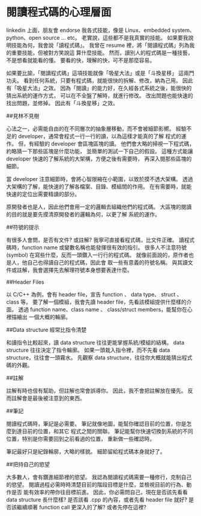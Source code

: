 # 閱讀程式碼的心理層面

linkedin 上面，朋友會 endorse 我各式技能，像是 Linux、embedded system、 python、open source ... etc。 老實說，這些都不是我真實的技能。 如果要我說明技能為何，我會說「讀程式碼」。 我曾在 resume 裡，將「閱讀程式碼」列為我的重要技能，但被對方笑說這 算什麼技能。 然而，讀別人的程式碼是一種技藝，不是想看就能看的懂。 要看的快，理解的快，可不是那麼容易。

如果要比諭，「閱讀程式碼」這項技能就像「吸星大法」或是「斗換星移」 這兩門功夫。 看到任何系統，只要有程式碼，就能很快的拆解、修改，納為己用。 因此有「吸星大法」之效。 因為「閱讀」的能力好，在久經各式系統之後，能很快的猜出系統的運作方式， 可以在不全盤了解時，就進行修改。 改出問題也能快速的找出問題，並修掉。 因此有「斗換星移」之效。

##見林不見樹

心法之一，必需能自由的在不同層次的抽象層移動，而不會被細節影嚮。 經驗不足的 developer，通常會程式一行一行的讀，以為這樣才能真的了解 程式的運作。 但，有經驗的 developer 會區塊區塊的讀。 他們會大略的掃視一下程式碼，約略猜一下那些區塊是什麼功能， 並簡單的測試一下自己的假設。 這種方式能讓 developer 快速的了解系統的大架構，方便之後有需要時， 再深入閱那些區塊的細節。

當 developer 注意細節時，會將心智限縮在小範圍，以致於摸不透大架構。 透過大架構的了解，能快速的了解各檔案、目錄、模組間的作用。 在有需要時，就能快速的定位出需要精讀的部分。

原開發者也是人，因此他們會用一定的邏輯去組織他們的程式碼。 大區塊的閱讀的目的就是要先摸清原開發者的邏輯為何，以更了解 系統的運作。

##符號的提示

有很多人會問，是否有文件? 或註解? 我寧可直接看程式碼，比文件正確。 讀程式碼時，function name 或變數名稱也能發揮很有效的指引。 很多人不注意符號 (symbol) 在寫些什麼，反而一頭鑽入一行行的程式碼。 就像前面說的，原作者也是人，他自己也得讀自己的程式碼，因此會 取一些有意義的符號名稱。 與其讀文件或註解，我會選擇先去解理符號本身想要表達什麼。

##Header Files

以 C/C++ 為例，會有 header file，宣告 function 、 data type、 struct 、 class 等。 要了解一個模組，我會先讀 header file，先看該模組提供什麼樣的介面。 透過 function name、class name 、 class/struct members，能幫你在心裡描繪出 一個大概的輪廓。

##Data structure 經常比指令清楚

和讀指令比較起來，讀 data structure 往往更能掌握系統/模組的結構。 data structure 往往決定了指令輪廓。 如果一頭栽入指令裡，而不先看 data structure，往往會一頭霧水。 先觀察 data structure，往往你大概就能猜出程式碼的外觀。

##註解

註解有時也佷有幫助，但註解也常會誤導你。 因此，我不會把註解放在優先。 反而註解會是最後被注意到的東西。

##筆記

閱讀程式碼時，筆記是必需要。 筆記就像地圖，能幫你確認目前的位置，你是怎麼到達目前的位置，和其它 程式之間的關聯。 筆記能幫你快速切換到系統的不同位置，特別是你需要回到之前看過的位置， 重新做一些確認時。

筆記最好只是紀錄輪廓，大略的樣貌。 細節留給程式碼本身就好了。

##把持自己的慾望

大多數人，會有鑽進細節裡的慾望。 我認為閱讀程式碼需要一種修行，克制自己的慾望。 閱讀過程必需時時清楚目前的階段目標是什麼，並檢視目前的行為、動作是否 能有效率的帶你往目標前進。 因此，你必需問自己，現在是否該先看看 data structure 長什麼樣? 是否該看 .cpp 的內容，或者先看 header file 就好? 是否該繼續順著 function call 更深入的了解? 或者先停在這裡?